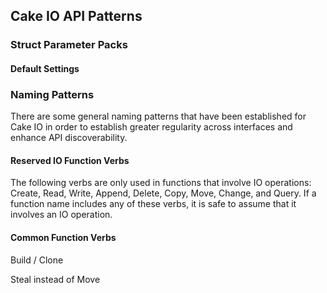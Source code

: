 ## Cake IO API Patterns

### Struct Parameter Packs
#### Default Settings

### Naming Patterns
There are some general naming patterns that have been established for Cake IO in order to establish greater regularity across interfaces and enhance API discoverability. 

#### Reserved IO Function Verbs
The following verbs are only used in functions that involve IO operations: Create, Read, Write, Append, Delete, Copy, Move, Change, and Query. If a function name includes any of these verbs, it is safe to assume that it involves an IO operation. 

#### Common Function Verbs
Build / Clone

Steal instead of Move